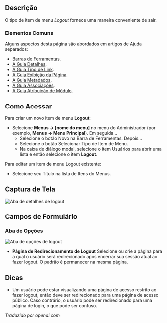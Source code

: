 <!-- Filename: Help4.x:Menu_Item:_Logout / Display title: Sair -->

## Descrição

O tipo de item de menu *Logout* fornece uma maneira conveniente de sair.

### Elementos Comuns

Alguns aspectos desta página são abordados em artigos de Ajuda separados:

* [Barras de Ferramentas](jdocmanual?article=help/common-elements/toolbars).
* [A Guia Detalhes](jdocmanual?article=help/menu-items-common/menu-item-details).
* [A Guia Tipo de Link](jdocmanual?article=help/menu-items-common/menu-item-link-type).
* [A Guia Exibição da Página](jdocmanual?article=help/menu-items-common/menu-item-page-display).
* [A Guia Metadados](jdocmanual?article=help/menu-items-common/menu-item-metadata).
* [A Guia Associações](jdocmanual?article=help/common-elements/edit-associations).
* [A Guia Atribuição de Módulo](jdocmanual?article=help/menu-items-common/menu-item-module-assignment).

## Como Acessar

Para criar um novo item de menu **Logout**:

- Selecione **Menus → \[nome do menu\]** no menu do Administrador
  (por exemplo, **Menus → Menu Principal**). Em seguida...
  - Selecione o botão Novo na Barra de Ferramentas. Depois...
  - Selecione o botão Selecionar Tipo de Item de Menu.
  - Na caixa de diálogo modal, selecione o item Usuários para abrir uma lista e então
    selecione o item **Logout**.

Para editar um item de menu Logout existente:

- Selecione seu Título na lista de Itens do Menus.

## Captura de Tela

![Aba de detalhes de logout](../../../pt/images/menu-items/users-logout-details-tab.png)

## Campos de Formulário

### Aba de Opções

![Aba de opções de logout](../../../pt/images/menu-items/users-logout-options-tab.png)

- **Página de Redirecionamento de Logout** Selecione ou crie a página para a qual o usuário será redirecionado após encerrar sua sessão atual ao fazer logout. O padrão é permanecer na mesma página.

## Dicas

- Um usuário pode estar visualizando uma página de acesso restrito ao fazer logout, então deve ser 
  redirecionado para uma página de acesso público. Caso contrário, o usuário pode ser redirecionado
  para uma página de login, o que pode ser confuso.

*Traduzido por openai.com*

